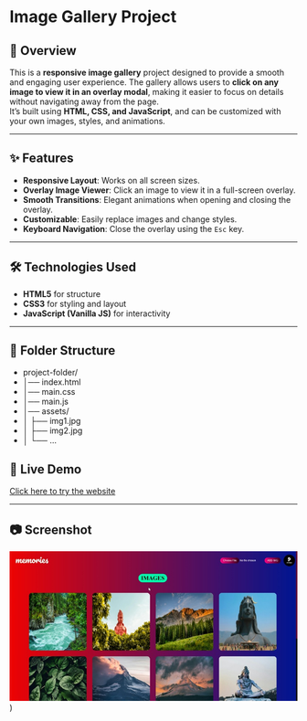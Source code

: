 # Image Gallery Project

## 📌 Overview
This is a **responsive image gallery** project designed to provide a smooth and engaging user experience. The gallery allows users to **click on any image to view it in an overlay modal**, making it easier to focus on details without navigating away from the page.  
It’s built using **HTML, CSS, and JavaScript**, and can be customized with your own images, styles, and animations.

---

## ✨ Features
- **Responsive Layout**: Works on all screen sizes.
- **Overlay Image Viewer**: Click an image to view it in a full-screen overlay.
- **Smooth Transitions**: Elegant animations when opening and closing the overlay.
- **Customizable**: Easily replace images and change styles.
- **Keyboard Navigation**: Close the overlay using the `Esc` key.

---

## 🛠️ Technologies Used
- **HTML5** for structure
- **CSS3** for styling and layout
- **JavaScript (Vanilla JS)** for interactivity

---

## 📂 Folder Structure
- project-folder/
- │── index.html
- │── main.css
- │── main.js
- │── assets/
- │ ├── img1.jpg
- │ ├── img2.jpg
- │ └── ...



## 🚀 Live Demo
[Click here to try the website](https://memories-prteek.netlify.app/)  

---

## 📷 Screenshot
![website Screenshot](assets/website_img.jpg)
)  
